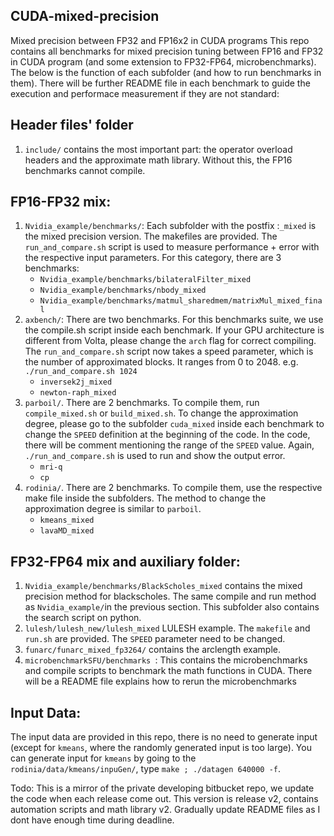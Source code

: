 ## CUDA-mixed-precision
Mixed precision between FP32 and FP16x2 in CUDA programs
This repo contains all benchmarks for mixed precision tuning between FP16 and FP32 in CUDA program (and some extension to FP32-FP64, microbenchmarks). The below is the function of each subfolder (and how to run benchmarks in them). There will be further README file in each benchmark to guide the execution and performace measurement if they are not standard:
## Header files' folder
1. `include/` contains the most important part: the operator overload headers and the approximate math library. Without this, the FP16 benchmarks cannot compile. 
## FP16-FP32 mix: 
1. `Nvidia_example/benchmarks/`: Each subfolder with the postfix :`_mixed` is the mixed precision version. The makefiles are provided. The `run_and_compare.sh` script is used to measure performance + error with the respective input parameters. For this category, there are 3 benchmarks: 
    * `Nvidia_example/benchmarks/bilateralFilter_mixed`
    * `Nvidia_example/benchmarks/nbody_mixed` 
    * `Nvidia_example/benchmarks/matmul_sharedmem/matrixMul_mixed_final`
2. `axbench/`: There are two benchmarks. For this benchmarks suite, we use the compile.sh script inside each benchmark. If your GPU architecture is different from Volta, please change the `arch` flag for correct compiling. The `run_and_compare.sh` script now takes a speed parameter, which is the number of approximated blocks. It ranges from 0 to 2048. e.g. `./run_and_compare.sh 1024` 
    * `inversek2j_mixed`
    * `newton-raph_mixed`
3. `parboil/`. There are 2 benchmarks. To compile them, run `compile_mixed.sh` or `build_mixed.sh`. To change the approximation degree, please go to the subfolder `cuda_mixed` inside each benchmark to change the `SPEED` definition at the beginning of the code. In the code, there will be comment mentioning the range of the `SPEED` value. Again, `./run_and_compare.sh` is used to run and show the output error.
    * `mri-q`
    * `cp`
4. `rodinia/`. There are 2 benchmarks. To compile them, use the respective make file inside the subfolders. The method to change the approximation degree is similar to `parboil`. 
    * `kmeans_mixed`
    * `lavaMD_mixed` 
## FP32-FP64 mix and auxiliary folder: 
1. `Nvidia_example/benchmarks/BlackScholes_mixed`  contains the mixed precision method for blackscholes. The same compile and run method as `Nvidia_example/`in the previous section. This subfolder also contains the search script on python.
2. `lulesh/lulesh_new/lulesh_mixed` LULESH example. The `makefile` and `run.sh` are provided. The `SPEED` parameter need to be changed. 
3. `funarc/funarc_mixed_fp3264/` contains the arclength example. 
2. `microbenchmarkSFU/benchmarks `: This contains the microbenchmarks and compile scripts to benchmark the math functions in CUDA. There will be a README file explains how to rerun the microbenchmarks

## Input Data: 
The input data are provided in this repo, there is no need to generate input (except for `kmeans`, where the randomly generated input is too large). You can generate input for `kmeans` by going to the `rodinia/data/kmeans/inpuGen/`, type `make ; ./datagen 640000 -f`.

Todo: 
This is a mirror of the private developing bitbucket repo, we update the code when each release come out. This version is release v2, contains automation scripts and math library v2. 
Gradually update README files as I dont have enough time during deadline. 
